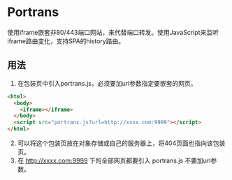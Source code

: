 # Portrans
使用iframe嵌套非80/443端口网站，来代替端口转发。使用JavaScript来监听iframe路由变化，支持SPA的history路由。
## 用法
1. 在包装页中引入portrans.js，必须要加url参数指定要嵌套的网页。
```html
<html>
  <body>
    <iframe></iframe>
  </body>
  <script src="portrans.js?url=http://xxxx.com:9999"></script>
</html>
```
2. 可以将这个包装页放在对象存储或自己的服务器上，将404页面也指向该包装页。
3. 在 http://xxxx.com:9999 下的全部网页都要引入 portrans.js 不要加url参数。
